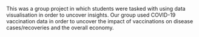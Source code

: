 This was a group project in which students were tasked with using data visualisation in order to uncover insights.
Our group used COVID-19 vaccination data in order to uncover the impact of vaccinations on disease cases/recoveries and the overall economy.
